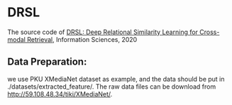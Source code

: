 # DRSL
The source code of [DRSL: Deep Relational Similarity Learning for Cross-modal Retrieval](https://www.sciencedirect.com/science/article/pii/S0020025520307684?via%3Dihub), Information Sciences, 2020

## Data Preparation: 
we use PKU XMediaNet dataset as example, and the data should be put in ./datasets/extracted_feature/. The raw data files can be download from http://59.108.48.34/tiki/XMediaNet/.
